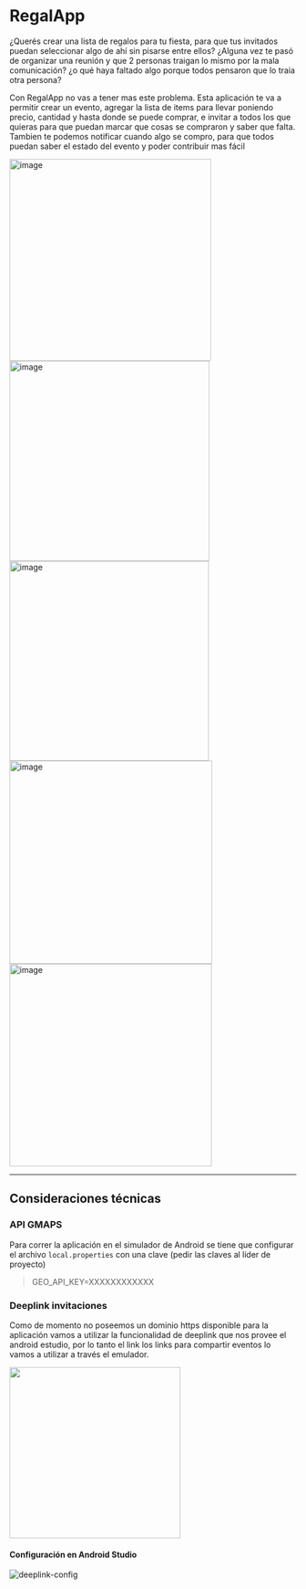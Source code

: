 # RegalApp
¿Querés crear una lista de regalos para tu fiesta, para que tus invitados puedan seleccionar algo de ahí sin pisarse entre ellos?
¿Alguna vez te pasó de organizar una reunión y que 2 personas traigan lo mismo por la mala comunicación?
¿o qué haya faltado algo porque todos pensaron que lo traia otra persona?


Con RegalApp no vas a tener mas este problema.  Esta aplicación te va a permitir crear un evento, agregar la lista de items para llevar poniendo precio, cantidad y hasta donde se puede comprar, e invitar a todos los que quieras para que puedan marcar que cosas se compraron y saber que falta.
Tambien te podemos notificar cuando algo se compro, para que todos puedan saber el estado del evento y poder contribuir mas fácil

<img width="354" alt="image" src="https://user-images.githubusercontent.com/15114011/204348021-911072fe-39a9-4f7d-bea6-0b6d84643c94.png">

<img width="351" alt="image" src="https://user-images.githubusercontent.com/15114011/204348603-035e173d-b81b-4f31-bfb6-d2fb8e16f3d1.png">

<img width="350" alt="image" src="https://user-images.githubusercontent.com/15114011/204348473-c61e4eaf-d06a-4936-9958-424bfb37bd8f.png">



<img width="356" alt="image" src="https://user-images.githubusercontent.com/15114011/204348934-1b0fed0a-7937-4e48-989b-d0c4a1c98c4a.png">

<img width="355" alt="image" src="https://user-images.githubusercontent.com/15114011/204348974-1c1db04d-cdca-40be-8b26-d1bb8ce0ab07.png">

---
## Consideraciones técnicas

### API GMAPS
Para correr la aplicación en el simulador de Android se tiene que configurar el archivo `local.properties` con una clave (pedir las claves al líder de proyecto)

> GEO_API_KEY=XXXXXXXXXXXX

### Deeplink invitaciones
Como de momento no poseemos un dominio https disponible para la aplicación vamos a utilizar la funcionalidad de deeplink que nos provee el android estudio, por lo tanto el link los links para compartir eventos lo vamos a utilizar a través el emulador.

<img width="300" src="https://user-images.githubusercontent.com/11763032/204404826-d56bd2eb-2e5d-431d-8db5-8b069466f1ea.gif">


#### Configuración en Android Studio
<img alt="deeplink-config" src="https://user-images.githubusercontent.com/11763032/204404356-51f2cece-1874-4be3-bf65-a47145ad1393.png">
